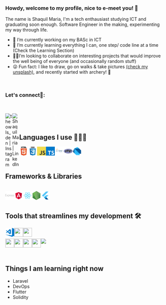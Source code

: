 ### Howdy, welcome to my profile, nice to e-meet you! 👋

The name is Shaquil Maria, I'm a tech enthausiast studying ICT and graduating soon enough. Software Engineer in the making, experimenting my way through life.

- 🔭 I’m currently working on my BASc in ICT
- 🌱 I’m currently learning everything I can, one step/ code line at a time (Check the Learning Section)
- 🤜🏿I’m looking to collaborate on interesting projects that would improve the well being of everyone (and occasionally random stuff)
- 😜 Fun fact: I like to draw, go on walks & take pictures [(check my unsplash)](unsplash), and recently started with archery! 🏹

<br>

### Let's connect🤙: 

<br>

[<img align="left" alt="theowls_den | Instagram" width="22px" src="https://cdn.jsdelivr.net/npm/simple-icons@v3/icons/instagram.svg" />][instagram]
[<img align="left" alt="Shaquil Maria | LinkedIn" width="22px" src="https://cdn.jsdelivr.net/npm/simple-icons@v3/icons/linkedin.svg" />][linkedin]

<br>
<br>

## Languages I use 👩🏿‍💻

<img align="left" width="28px" height="28px" src="https://raw.githubusercontent.com/github/explore/80688e429a7d4ef2fca1e82350fe8e3517d3494d/topics/html/html.png"/>
<img align="left" width="28px" height="28px" src="https://raw.githubusercontent.com/github/explore/80688e429a7d4ef2fca1e82350fe8e3517d3494d/topics/css/css.png"/>
<img align="left" width="28px" height="28px" src="https://raw.githubusercontent.com/github/explore/80688e429a7d4ef2fca1e82350fe8e3517d3494d/topics/javascript/javascript.png"/>
<img align="left" width="28px" height="28px" src="https://raw.githubusercontent.com/github/explore/80688e429a7d4ef2fca1e82350fe8e3517d3494d/topics/typescript/typescript.png"/>
<img align="left" width="28px" height="28px" src="https://raw.githubusercontent.com/github/explore/80688e429a7d4ef2fca1e82350fe8e3517d3494d/topics/java/java.png"/>
<img align="left" width="28px" height="28px" src="https://raw.githubusercontent.com/github/explore/80688e429a7d4ef2fca1e82350fe8e3517d3494d/topics/php/php.png"/>
<img align="left" width="28px" height="28px" src="https://raw.githubusercontent.com/github/explore/80688e429a7d4ef2fca1e82350fe8e3517d3494d/topics/dart/dart.png"/>

<br>
<br>
<br>

## Frameworks & Libraries

<br>

<img align="left" width="28px" height="28px" src="https://raw.githubusercontent.com/github/explore/80688e429a7d4ef2fca1e82350fe8e3517d3494d/topics/express/express.png"/>
<img align="left" width="28px" height="28px" src="https://raw.githubusercontent.com/github/explore/80688e429a7d4ef2fca1e82350fe8e3517d3494d/topics/angular/angular.png"/>
<img align="left" width="28px" height="28px" src="https://raw.githubusercontent.com/github/explore/80688e429a7d4ef2fca1e82350fe8e3517d3494d/topics/react/react.png"/>
<img align="left" width="28px" height="28px" src="https://raw.githubusercontent.com/github/explore/80688e429a7d4ef2fca1e82350fe8e3517d3494d/topics/nodejs/nodejs.png"/>
<img align="left" width="28px" height="28px" src="https://raw.githubusercontent.com/github/explore/80688e429a7d4ef2fca1e82350fe8e3517d3494d/topics/flutter/flutter.png"/>

<br/>
<br/>

## Tools that streamlines my development 🛠
<img align="left" width="28px" height="28px" src="https://raw.githubusercontent.com/github/explore/80688e429a7d4ef2fca1e82350fe8e3517d3494d/topics/visual-studio-code/visual-studio-code.png"/>
<img align="left" width="28px" height="28px" src="https://2.bp.blogspot.com/-tzm1twY_ENM/XlCRuI0ZkRI/AAAAAAAAOso/BmNOUANXWxwc5vwslNw3WpjrDlgs9PuwQCLcBGAsYHQ/s1600/pasted%2Bimage%2B0.png"/>
<img align="left" width="28px" height="28px" src="https://resources.jetbrains.com/storage/products/intellij-idea/img/meta/intellij-idea_logo_300x300.png"/>
<br/>
<br/>
<img align="left" width="28px" height="28px" src="https://www.postman.com/assets/logos/postman-logo-stacked.svg"/>
<img align="left" width="28px" height="28px" src="https://git-scm.com/images/logos/downloads/Git-Icon-1788C.png"/>
<img height="28px" src="https://webassets.mongodb.com/_com_assets/cms/MongoDB_Logo_FullColorBlack_RGB-4td3yuxzjs.png"/>
<img align="left" width="28px" height="28px" src="https://pbs.twimg.com/profile_images/1255113654049128448/J5Yt92WW_400x400.png"/>
<img align="left" width="28px" height="28px" src="https://assets.ubuntu.com/v1/29985a98-ubuntu-logo32.png"/>

<br/>
<br/>
<br/>

## Things I am learning right now
- Laravel
- DevOps
- Flutter
- Solidity

<!--
**theowlsden/theowlsden** is a ✨ _special_ ✨ repository because its `README.md` (this file) appears on your GitHub profile.

Here are some ideas to get you started:

- 🔭 I’m currently working on ...
- 🌱 I’m currently learning ...
- 👯 I’m looking to collaborate on ...
- 🤔 I’m looking for help with ...
- 💬 Ask me about ...
- 📫 How to reach me: ...
- 😄 Pronouns: ...
- ⚡ Fun fact: ...
-->
[unsplash]: https://unsplash.com/@chacoxcviii
[instagram]: https://www.instagram.com/theowls_den/
[linkedin]: www.linkedin.com/in/srmaria